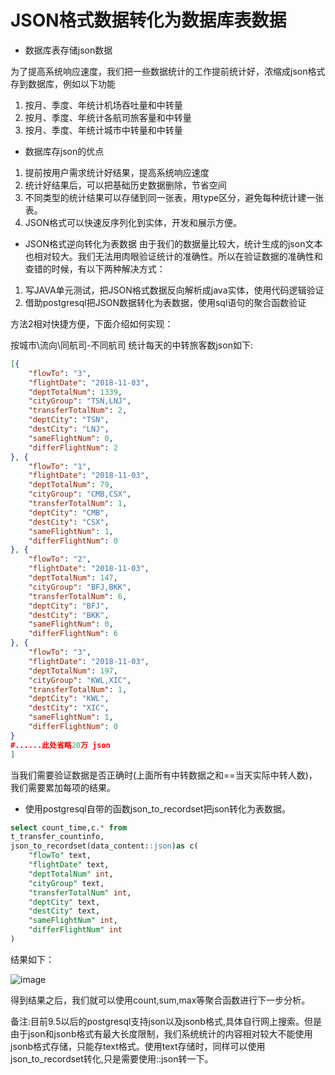 # JSON格式数据转化为数据库表数据
- 数据库表存储json数据

为了提高系统响应速度，我们把一些数据统计的工作提前统计好，浓缩成json格式存到数据库，例如以下功能
1. 按月、季度、年统计机场吞吐量和中转量
2. 按月、季度、年统计各航司旅客量和中转量
3. 按月、季度、年统计城市中转量和中转量

- 数据库存json的优点

1. 提前按用户需求统计好结果，提高系统响应速度
2. 统计好结果后，可以把基础历史数据删除，节省空间
3. 不同类型的统计结果可以存储到同一张表，用type区分，避免每种统计建一张表。
4. JSON格式可以快速反序列化到实体，开发和展示方便。

- JSON格式逆向转化为表数据
由于我们的数据量比较大，统计生成的json文本也相对较大。我们无法用肉眼验证统计的准确性。所以在验证数据的准确性和查错的时候，有以下两种解决方式：

1. 写JAVA单元测试，把JSON格式数据反向解析成java实体，使用代码逻辑验证
2. 借助postgresql把JSON数据转化为表数据，使用sql语句的聚合函数验证

方法2相对快捷方便，下面介绍如何实现：

按城市\流向\同航司-不同航司 统计每天的中转旅客数json如下:

```json
[{
	"flowTo": "3",
	"flightDate": "2018-11-03",
	"deptTotalNum": 1339,
	"cityGroup": "TSN,LNJ",
	"transferTotalNum": 2,
	"deptCity": "TSN",
	"destCity": "LNJ",
	"sameFlightNum": 0,
	"differFlightNum": 2
}, {
	"flowTo": "1",
	"flightDate": "2018-11-03",
	"deptTotalNum": 79,
	"cityGroup": "CMB,CSX",
	"transferTotalNum": 1,
	"deptCity": "CMB",
	"destCity": "CSX",
	"sameFlightNum": 1,
	"differFlightNum": 0
}, {
	"flowTo": "2",
	"flightDate": "2018-11-03",
	"deptTotalNum": 147,
	"cityGroup": "BFJ,BKK",
	"transferTotalNum": 6,
	"deptCity": "BFJ",
	"destCity": "BKK",
	"sameFlightNum": 0,
	"differFlightNum": 6
}, {
	"flowTo": "3",
	"flightDate": "2018-11-03",
	"deptTotalNum": 197,
	"cityGroup": "KWL,XIC",
	"transferTotalNum": 1,
	"deptCity": "KWL",
	"destCity": "XIC",
	"sameFlightNum": 1,
	"differFlightNum": 0
}
#......此处省略20万 json
]
```
当我们需要验证数据是否正确时(上面所有中转数据之和==当天实际中转人数)，我们需要累加每项的结果。

- 使用postgresql自带的函数json_to_recordset把json转化为表数据。

```sql
select count_time,c.* from
t_transfer_countinfo,
json_to_recordset(data_content::json)as c(
    "flowTo" text,
	"flightDate" text,
	"deptTotalNum" int,
	"cityGroup" text,
	"transferTotalNum" int,
	"deptCity" text,
	"destCity" text,
	"sameFlightNum" int,
	"differFlightNum" int
)
```
结果如下：

![image](https://note.youdao.com/yws/api/personal/file/67B633446F1A418EA68ABB7D2E327B97?method=download&shareKey=2de580d2574ed92553fe12cc49500a13)

得到结果之后，我们就可以使用count,sum,max等聚合函数进行下一步分析。

备注:目前9.5以后的postgresql支持json以及jsonb格式,具体自行网上搜索。但是由于json和jsonb格式有最大长度限制，我们系统统计的内容相对较大不能使用jsonb格式存储，只能存text格式。使用text存储时，同样可以使用json_to_recordset转化,只是需要使用::json转一下。
